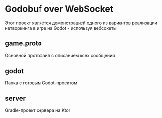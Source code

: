 # Godobuf over WebSocket
Этот проект является демонстрацией одного из вариантов реализации нетворкинга в игре на Godot - используя вебсокеты

## game.proto
Основной протофайл с описанием всех сообщений

## godot
Папка с готовым Godot-проектом

## server
Gradle-проект сервера на Ktor
